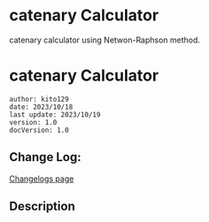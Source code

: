 # catenary Calculator
catenary calculator using Netwon-Raphson method.

# catenary Calculator
    author: kito129
    date: 2023/10/18
    last update: 2023/10/19
    version: 1.0
    docVersion: 1.0

## Change Log:

[Changelogs page](https://github.com/kito129/catenaryCalculator/blob/main/changelogs.md)

## Description
